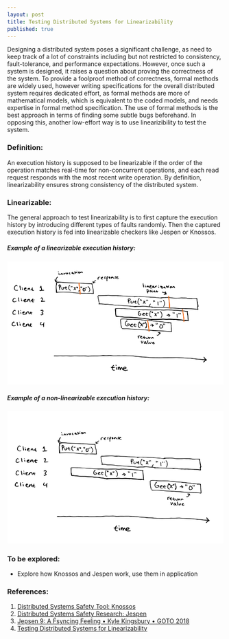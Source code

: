 ```yaml
---
layout: post
title: Testing Distributed Systems for Linearizability
published: true
---
```


Designing a distributed system poses a significant challenge, as need to keep track of a lot of constraints including but not restricted to consistency, fault-tolerance, and performance expectations. However, once such a system is designed, it raises a question about proving the correctness of the system. To provide a foolproof method of correctness, formal methods are widely used, however writing specifications for the overall distributed system requires dedicated effort, as formal methods are more of mathematical models, which is equivalent to the coded models, and needs expertise in formal method specification. The use of formal methods is the best approach in terms of finding some subtle bugs beforehand. In opposing this, another low-effort way is to use linearizibility to test the system.

### Definition:
An execution history is supposed to be linearizable if the order of the operation matches real-time for non-concurrent operations, and each read request responds with the most recent write operation. By definition, linearizability ensures strong consistency of the distributed system.

### Linearizable:
The general approach to test linearizability is to first capture the execution history by introducing different types of faults randomly. Then the captured execution history is fed into linearizable checkers like Jespen or Knossos. 

##### Example of a linearizable execution history:

![](../images/raft-consensus/linearizable.png)

##### Example of a non-linearizable execution history:

![](../images/raft-consensus/non-linearizable.png)

### To be explored:
- Explore how Knossos and Jespen work, use them in application

### References:
1. [Distributed Systems Safety Tool: Knossos](https://github.com/jepsen-io/knossos)
2. [Distributed Systems Safety Research: Jespen](https://jepsen.io/)
3. [Jepsen 9: A Fsyncing Feeling • Kyle Kingsbury • GOTO 2018](https://www.youtube.com/watch?v=tRc0O9VgzB0)
4. [Testing Distributed Systems for Linearizability](https://anishathalye.com/testing-distributed-systems-for-linearizability/)

